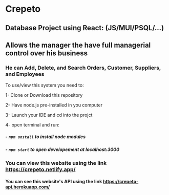 # Crepeto

## Database Project using React: (JS/MUI/PSQL/...)

## Allows the manager the have full managerial control over his business

### He can Add, Delete, and Search Orders, Customer, Suppliers, and Employees

To use/view this system you need to:

1- Clone or Download this repository

2- Have node.js pre-installed in you computer

3- Launch your IDE and cd into the projct

4- open terminal and run:

##### - `npm unstall` to install node modules

##### - `npm start` to open developement at localhost:3000

### You can view this website using the link https://crepeto.netlify.app/

#### You can see this website's API using the link https://crepeto-api.herokuapp.com/
